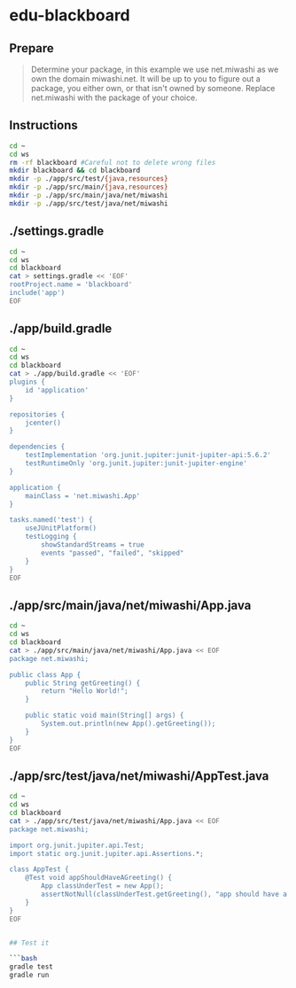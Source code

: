 # edu-blackboard

## Prepare

> Determine your package, in this example we use net.miwashi as we own the domain miwashi.net.
> It will be up to you to figure out a package, you either own, or that isn't owned by someone.
> Replace net.miwashi with the package of your choice.

## Instructions

```bash
cd ~
cd ws
rm -rf blackboard #Careful not to delete wrong files
mkdir blackboard && cd blackboard
mkdir -p ./app/src/test/{java,resources}
mkdir -p ./app/src/main/{java,resources}
mkdir -p ./app/src/main/java/net/miwashi
mkdir -p ./app/src/test/java/net/miwashi
```


## ./settings.gradle

```bash
cd ~
cd ws
cd blackboard
cat > settings.gradle << 'EOF'
rootProject.name = 'blackboard'
include('app')
EOF
```

## ./app/build.gradle

```bash
cd ~
cd ws
cd blackboard
cat > ./app/build.gradle << 'EOF'
plugins {
    id 'application'
}

repositories {
    jcenter()
}

dependencies {
    testImplementation 'org.junit.jupiter:junit-jupiter-api:5.6.2'
    testRuntimeOnly 'org.junit.jupiter:junit-jupiter-engine'
}

application {
    mainClass = 'net.miwashi.App'
}

tasks.named('test') {
    useJUnitPlatform()
    testLogging {
        showStandardStreams = true
        events "passed", "failed", "skipped"
    }
}
EOF
```

## ./app/src/main/java/net/miwashi/App.java

```bash
cd ~
cd ws
cd blackboard
cat > ./app/src/main/java/net/miwashi/App.java << EOF
package net.miwashi;

public class App {
    public String getGreeting() {
        return "Hello World!";
    }

    public static void main(String[] args) {
        System.out.println(new App().getGreeting());
    }
}
EOF
```

## ./app/src/test/java/net/miwashi/AppTest.java

```bash
cd ~
cd ws
cd blackboard
cat > ./app/src/test/java/net/miwashi/App.java << EOF
package net.miwashi;

import org.junit.jupiter.api.Test;
import static org.junit.jupiter.api.Assertions.*;

class AppTest {
    @Test void appShouldHaveAGreeting() {
        App classUnderTest = new App();
        assertNotNull(classUnderTest.getGreeting(), "app should have a greeting");
    }
}
EOF


## Test it

```bash
gradle test
gradle run
```

